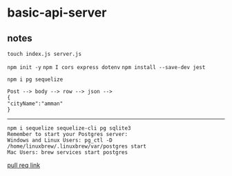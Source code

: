 # basic-api-server

## notes
 `touch index.js server.js`

`npm init -y`
`npm I cors express dotenv`
`npm install --save-dev jest`

`npm i pg sequelize`

```
Post --> body --> row --> json -->
{
"cityName":"amman"
}
```
----------------

```
npm i sequelize sequelize-cli pg sqlite3
Remember to start your Postgres server:
Windows and Linux Users: pg_ctl -D /home/linuxbrew/.linuxbrew/var/postgres start
Mac Users: brew services start postgres
```
 [pull req link](https://github.com/hala277/basic-api-server/pull/1/checks)
 
